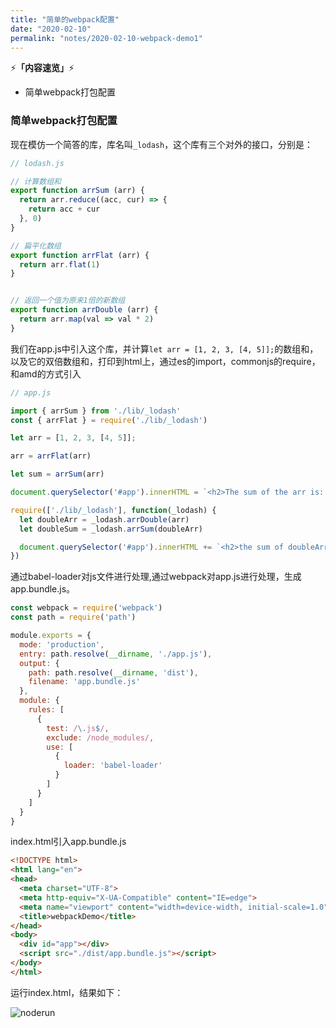 ```yaml
---
title: "简单的webpack配置"
date: "2020-02-10"
permalink: "notes/2020-02-10-webpack-demo1"
---
```


⚡<strong>「内容速览」</strong>⚡

- 简单webpack打包配置

### 简单webpack打包配置

现在模仿一个简答的库，库名叫`_lodash`，这个库有三个对外的接口，分别是：

```js
// lodash.js

// 计算数组和
export function arrSum (arr) {
  return arr.reduce((acc, cur) => {
    return acc + cur
  }, 0)
}

// 扁平化数组
export function arrFlat (arr) {
  return arr.flat(1)
}


// 返回一个值为原来1倍的新数组
export function arrDouble (arr) {
  return arr.map(val => val * 2)
}
```

我们在app.js中引入这个库，并计算`let arr = [1, 2, 3, [4, 5]];`的数组和，以及它的双倍数组和，打印到html上，通过es的import，commonjs的require，和amd的方式引入

```js
// app.js

import { arrSum } from './lib/_lodash'
const { arrFlat } = require('./lib/_lodash')

let arr = [1, 2, 3, [4, 5]];

arr = arrFlat(arr)

let sum = arrSum(arr)

document.querySelector('#app').innerHTML = `<h2>The sum of the arr is: ${sum}</h2>`

require(['./lib/_lodash'], function(_lodash) {
  let doubleArr = _lodash.arrDouble(arr)
  let doubleSum = _lodash.arrSum(doubleArr)

  document.querySelector('#app').innerHTML += `<h2>the sum of doubleArr is: ${doubleSum}</h2>`
})
```


通过babel-loader对js文件进行处理,通过webpack对app.js进行处理，生成app.bundle.js。

```js
const webpack = require('webpack')
const path = require('path')

module.exports = {
  mode: 'production',
  entry: path.resolve(__dirname, './app.js'),
  output: {
    path: path.resolve(__dirname, 'dist'),
    filename: 'app.bundle.js'
  },
  module: {
    rules: [
      {
        test: /\.js$/,
        exclude: /node_modules/,
        use: [
          {
            loader: 'babel-loader'
          }
        ]
      }
    ]
  }
}
```

index.html引入app.bundle.js

```html
<!DOCTYPE html>
<html lang="en">
<head>
  <meta charset="UTF-8">
  <meta http-equiv="X-UA-Compatible" content="IE=edge">
  <meta name="viewport" content="width=device-width, initial-scale=1.0">
  <title>webpackDemo</title>
</head>
<body>
  <div id="app"></div>
  <script src="./dist/app.bundle.js"></script>
</body>
</html>
```

运行index.html，结果如下：

![noderun](~@images/webpack/demo1.png)
